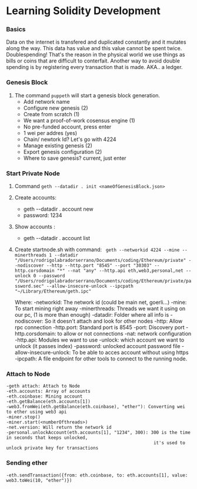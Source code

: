 # Learning Solidity Development

###  Basics
Data on the internet is transfered and duplicated constantly and it mutates along the way.
This data has value and this value cannot be spent twice. Doublespending! That's the reason in the physical world we use things as bills or coins that are difficult to conterfait.
Another way to avoid double spending is by registering every transaction that is made. AKA.. a ledger.


### Genesis Block
1. The command ```puppeth``` will start a genesis block generation.
    - Add network name
    - Configure new genesis (2)
    - Create from scratch (1)
    - We want a proof-of-work cosensus engine (1)
    - No pre-funded account, press enter
    - 1 wei per addres (yes)
    - Chain/ newtork Id? Let's go with 4224
    - Manage existing genesis (2)
    - Export genesis configuration (2)
    - Where to save genesis? current, just enter

### Start Private Node
1. Command ```geth --datadir . init <nameOfGenesisBlock.json>```
2. Create accounts:
    - geth --datadir . account new
    - password: 1234
3. Show accounts :
    - geth --datadir . account list
4. Create startnode.sh with command:
    ```  geth --networkid 4224 --mine --minerthreads 1 --datadir "/Users/rodrigolabradorserrano/Documents/coding/Ethereum/private" --nodiscover --http --http.port "8545" --port "30303" --http.corsdomain "*" --nat "any" --http.api eth,web3,personal,net --unlock 0 --password "/Users/rodrigolabradorserrano/Documents/coding/Ethereum/private/password.sec" --allow-insecure-unlock --ipcpath "~/Library/Ethereum/geth.ipc" ```
    
    Where:
        -networkid: The network id (could be main net, goerli...)
        -mine: To start mining right away
        -minerthreads: Threads we want it using on our pc, (1 is more than enough)
        -datadir: Folder where all info is
        -nodiscover: So it doesn't attach and look for other nodes
        -http: Allow rpc connection
        -http.port: Standard port is 8545
        -port: Discovery port
        -http.corsdomain: to allow or not connections
        -nat: network configuration
        -http.api: Modules we want to use
        -unlock: which account we want to unlock (it passes index)
        -password: unlocked account password file
        -allow-insecure-unlock: To be able to acces account without using https
        -ipcpath: A file endpoint for other tools to connect to the running node.

### Attach to Node
    -geth attach: Attach to Node
    -eth.accounts: Array of accounts
    -eth.coinbase: Mining account
    -eth.getBalance(eth.accounts[1])
    -web3.fromWei(eth.getBalance(eth.coinbase), "ether"): Converting wei to ether using web3 api
    -miner.stop()
    -miner.start(<numberOfthreads>)
    -net.version: Will return the network id
    -personal.unlockAccount(eth.accounts[1], "1234", 300): 300 is the time in seconds that keeps unlocked,
                                                            it's used to unlock private key for transactions

### Sending ether
    -eth.sendTransaction({from: eth.coinbase, to: eth.accounts[1], value: web3.toWei(10, "ether")})
